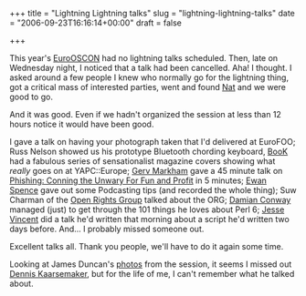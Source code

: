 +++
title = "Lightning Lightning talks"
slug = "lightning-lightning-talks"
date = "2006-09-23T16:16:14+00:00"
draft = false

+++

This year's [EuroOSCON](http://conferences.oreillynet.com/euos2006/) had no lightning talks scheduled. Then, late on Wednesday night, I noticed that a talk had been cancelled. Aha! I thought. I asked around a few people I knew who normally go for the lightning thing, got a critical mass of interested parties, went and found [Nat](http://radar.oreilly.com/nat/) and we were good to go.

And it was good. Even if we hadn't organized the session at less than 12 hours notice it would have been good.

I gave a talk on having your photograph taken that I'd delivered at EuroFOO; Russ Nelson showed us his prototype Bluetooth chording keyboard, [BooK](http://perlmonks.org/index.pl?node_id=21732) had a fabulous series of sensationalist magazine covers showing what *really* goes on at YAPC::Europe; [Gerv Markham](http://weblogs.mozillazine.org/gerv/) gave a 45 minute talk on [Phishing: Conning the Unwary For Fun and Profit](http://www.gerv.net/presentations/lugradio2005/) in 5 minutes; [Ewan Spence](http://www.ewanspence.com/blog/) gave out some Podcasting tips (and recorded the whole thing); Suw Charman of the [Open Rights Group](http://www.openrightsgroup.org) talked about the ORG; [Damian Conway](http://damian.conway.org/) managed (just) to get through the 101 things he loves about Perl 6; [Jesse Vincent](http://www.fsck.com/) did a talk he'd written that morning about a script he'd written two days before. And... I probably missed someone out.

Excellent talks all. Thank you people, we'll have to do it again some time.

Looking at James Duncan's [photos](http://flickr.com/photos/x180/tags/eurooscon06) from the session, it seems I missed out [Dennis Kaarsemaker](https://launchpad.net/people/dennis), but for the life of me, I can't remember what he talked about.
